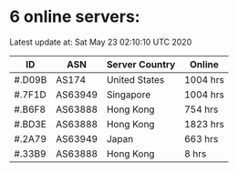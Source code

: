 # 6 online servers:

Latest update at: Sat May 23 02:10:10 UTC 2020

| ID | ASN | Server Country | Online |
| -- | --- | -------------- | ------ |
| #.D09B | AS174 | United States | 1004 hrs |
| #.7F1D | AS63949 | Singapore | 1004 hrs |
| #.B6F8 | AS63888 | Hong Kong | 754 hrs |
| #.BD3E | AS63888 | Hong Kong | 1823 hrs |
| #.2A79 | AS63949 | Japan | 663 hrs |
| #.33B9 | AS63888 | Hong Kong | 8 hrs |

